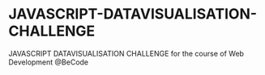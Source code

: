 # JAVASCRIPT-DATAVISUALISATION-CHALLENGE
JAVASCRIPT DATAVISUALISATION CHALLENGE for the course of Web Development @BeCode
